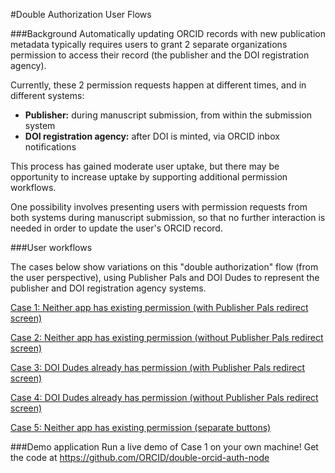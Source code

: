 #Double Authorization User Flows

###Background
Automatically updating ORCID records with new publication metadata typically requires users to grant 2 separate organizations permission to access their record (the publisher and the DOI registration agency).

Currently, these 2 permission requests happen at different times, and in different systems:

- **Publisher:** during manuscript submission, from within the submission system
- **DOI registration agency:** after DOI is minted, via ORCID inbox notifications 

This process has gained moderate user uptake, but there may be opportunity to increase uptake by supporting additional permission workflows. 

One possibility involves presenting users with permission requests from both systems during manuscript submission, so that no further interaction is needed in order to update the user's ORCID record. 

###User workflows

The cases below show variations on this "double authorization" flow (from the user perspective), using Publisher Pals and DOI Dudes to represent the publisher and DOI registration agency systems. 

[Case 1: Neither app has existing permission (with Publisher Pals redirect screen)](case_01.md)

[Case 2: Neither app has existing permission (without Publisher Pals redirect screen)](case_02.md)

[Case 3: DOI Dudes already has permission (with Publisher Pals redirect screen)](case_03.md)

[Case 4: DOI Dudes already has permission (without Publisher Pals redirect screen)](case_04.md)

[Case 5: Neither app has existing permission (separate buttons)](case_05.md)

###Demo application
Run a live demo of Case 1 on your own machine! Get the code at https://github.com/ORCID/double-orcid-auth-node


